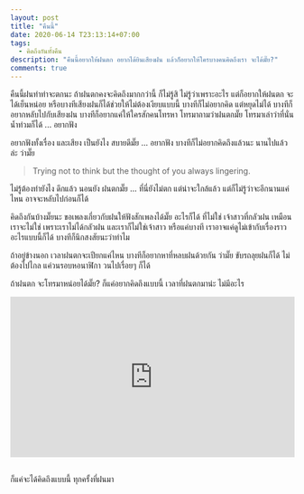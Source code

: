 ```yaml
---
layout: post
title: "คืนนี้"
date: 2020-06-14 T23:13:14+07:00
tags:
  - คิดถึงกันทั้งคืน
description: "คืนนี้อยากให้ฝนตก อยากได้ยินเสียงฝน แล้วก็อยากให้ใครบางคนคิดถึงเรา จะได้มั๊ย?"
comments: true
---
```

คืนนี้ฝนทำท่าจะตกนะ ถ้าฝนตกคงจะคิดถึงมากกว่านี้ ก็ไม่รู้สิ ไม่รู้ว่าเพราะอะไร แต่ก็อยากให้ฝนตก จะได้เย็นหน่อย หรือบางทีเสียงฝนก็ได้ช่วยให้ไม่ต้องเงียบแบบนี้ บางทีก็ไม่อยากคิด แต่หยุดไม่ได้ บางทีก็อยากหลับไปกับเสียงฝน บางทีก็อยากแค่ให้ใครสักคนโทรหา โทรมาถามว่าฝนตกมั๊ย โทรมาเล่าว่าที่นั่นน้ำท่วมก็ได้ ... อยากฟัง

อยากฟังทั้งเรื่อง และเสียง เป็นยังไง สบายดีมั๊ย ... อยากฟัง บางทีก็ไม่อยากคิดถึงแล้วนะ นานไปแล้วล่ะ ว่ามั๊ย

> Trying not to think but the thought of you always lingering.

ไม่รู้ต้องทำยังไง ดึกแล้ว นอนยัง ฝนตกมั๊ย ... ที่นี่ยังไม่ตก แต่น่าจะใกล้แล้ว แต่ก็ไม่รู้ว่าจะอีกนานแค่ไหน อาจจะหลับไปก่อนก็ได้

คิดถึงกันบ้างมั๊ยนะ ขอเพลงเกี่ยวกับฝนให้ฟังสักเพลงได้มั๊ย อะไรก็ได้ ที่ไม่ใช่ เจ้าสาวที่กลัวฝน เหมือนเราจะไม่ใช่ เพราะเราไม่ได้กลัวฝน และเราก็ไม่ใช่เจ้าสาว หรือแค่บางที เราอาจแค่ดูไม่เข้ากับเรื่องราวอะไรแบบนี้ก็ได้ บางทีก็นึกสงสัยนะว่าทำไม

ถ้าอยู่ข้างนอก เวลาฝนตกจะเปียกแค่ไหน บางทีก็อยากหาที่หลบฝนด้วยกัน ว่ามั๊ย ขับรถลุยฝนก็ได้ ไม่ต้องไปไกล แค่วนรอบหอนาฬิกา วนไปเรื่อยๆ ก็ได้

ถ้าฝนตก จะโทรมาหน่อยได้มั๊ย? ก็แค่อยากคิดถึงแบบนี้ เวลาที่ฝนตกมาน่ะ ไม่มีอะไร

<div style="position:relative;width:100%;height:0;padding-bottom:56.25%;">
<iframe style="width:100%;height:100%;position:absolute;top:0;left:0;" src="https://www.youtube.com/embed/4hi6oj5Ws4s" frameborder="0" allow="autoplay; encrypted-media" allowfullscreen>
</iframe>
</div>
<br />

ก็แค่จะได้คิดถึงแบบนี้ <i class="fa fa-heart" style="color:#C38FD6"></i> ทุกครั้งที่ฝนมา
